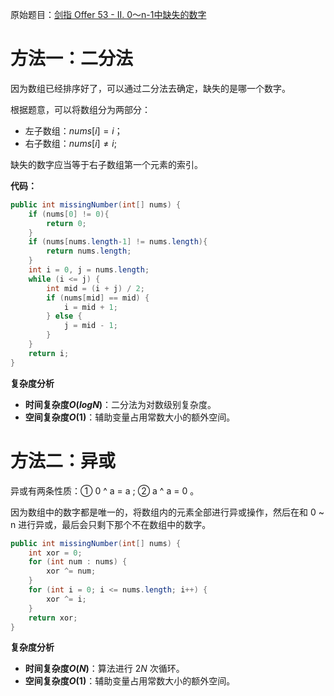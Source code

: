 原始题目：[剑指 Offer 53 - II. 0～n-1中缺失的数字](https://leetcode-cn.com/problems/que-shi-de-shu-zi-lcof/)

# 方法一：二分法

因为数组已经排序好了，可以通过二分法去确定，缺失的是哪一个数字。

根据题意，可以将数组分为两部分：

- 左子数组：$nums[i] = i$；
- 右子数组：$nums[i] \neq i$;

缺失的数字应当等于右子数组第一个元素的索引。

**代码：**

```java
public int missingNumber(int[] nums) {
    if (nums[0] != 0){
        return 0;
    }
    if (nums[nums.length-1] != nums.length){
        return nums.length;
    }
    int i = 0, j = nums.length;
    while (i <= j) {
        int mid = (i + j) / 2;
        if (nums[mid] == mid) {
            i = mid + 1;
        } else {
            j = mid - 1;
        }
    }
    return i;
}
```

**复杂度分析**

- **时间复杂度$O(logN)$**：二分法为对数级别复杂度。
- **空间复杂度$O(1)$**：辅助变量占用常数大小的额外空间。



# 方法二：异或

异或有两条性质：① 0 ^ a  = a ; ② a ^ a = 0 。

因为数组中的数字都是唯一的，将数组内的元素全部进行异或操作，然后在和 $0$ ~ n 进行异或，最后会只剩下那个不在数组中的数字。

```java
public int missingNumber(int[] nums) {
    int xor = 0;
    for (int num : nums) {
        xor ^= num;
    }
    for (int i = 0; i <= nums.length; i++) {
        xor ^= i;
    }
    return xor;
}
```

**复杂度分析**

- **时间复杂度$O(N)$**：算法进行 $2N$ 次循环。
- **空间复杂度$O(1)$**：辅助变量占用常数大小的额外空间。